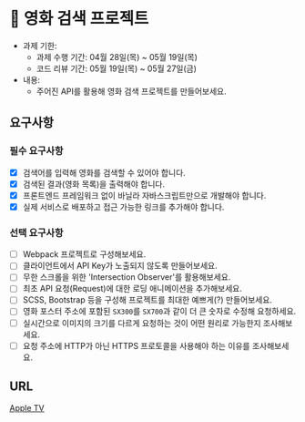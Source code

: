 # 🎥 영화 검색 프로젝트

- 과제 기한:
  - 과제 수행 기간: 04월 28일(목) ~ 05월 19일(목)
  - 코드 리뷰 기간: 05월 19일(목) ~ 05월 27일(금)
- 내용:
  - 주어진 API를 활용해 영화 검색 프로젝트를 만들어보세요.

## 요구사항

### 필수 요구사항

- [x] 검색어를 입력해 영화를 검색할 수 있어야 합니다.
- [x] 검색된 결과(영화 목록)을 출력해야 합니다.
- [x] 프론트엔드 프레임워크 없이 바닐라 자바스크립트만으로 개발해야 합니다.
- [x] 실제 서비스로 배포하고 접근 가능한 링크를 추가해야 합니다.

### 선택 요구사항

- [ ] Webpack 프로젝트로 구성해보세요.
- [ ] 클라이언트에서 API Key가 노출되지 않도록 만들어보세요.
- [ ] 무한 스크롤을 위한 'Intersection Observer'를 활용해보세요.
- [ ] 최초 API 요청(Request)에 대한 로딩 애니메이션을 추가해보세요.
- [ ] SCSS, Bootstrap 등을 구성해 프로젝트를 최대한 예쁘게(?) 만들어보세요.
- [ ] 영화 포스터 주소에 포함된 `SX300`를 `SX700`과 같이 더 큰 숫자로 수정해 요청하세요.
- [ ] 실시간으로 이미지의 크기를 다르게 요청하는 것이 어떤 원리로 가능한지 조사해보세요.
- [ ] 요청 주소에 HTTP가 아닌 HTTPS 프로토콜을 사용해야 하는 이유를 조사해보세요.

## URL
[Apple TV](https://reliable-smakager-86ac20.netlify.app/)